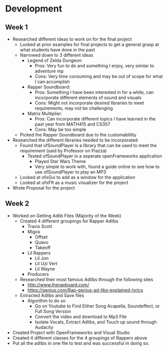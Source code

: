 # Development
## Week 1
* Researched different ideas to work on for the final project
	* Looked at prior examples for final projects to get a general grasp at what students have done in the past
	* Narrowed down to 3 different ideas
		* Legend of Zelda Dungeon:
			* Pros: Very fun to do and something I enjoy, very similar to adventure mp
			* Cons: Very time consuming and may be out of scope for what I can accomplish
		* Rapper Soundboard:
			* Pros: Something I have been interested in for a while, can incorporate different elements of sound and visuals
			* Cons: Might not incorporate desired libraries to meet requirements, may not be challenging
		* Matrix Multiplier:
			* Pros: Can incorporate different topics I have learned in the past year from MATH415 and CS357
			* Cons: May be too simple
	* Picked the Rapper Soundboard due to the customablility
* Researched the different libraries needed to be incorporated
	* Found that ofSoundPlayer is a library that can be used to meet the requirement (said by Professor on Piazza)
		* Tested ofSoundPlayer in a seperate openFrameworks application
			* Played Star Wars Theme
			* Very simple to work with, found a guide online to see how to use ofSoundPlayer to play an MP3
	* Looked at ofxGui to add as a window for the application
	* Looked at ofxFft as a music visualizer for the project
* Wrote Proposal for the project
## Week 2
* Worked on Getting Adlib Files (Majority of the Week)
	* Created 4 different groupings for Rapper Adlibs
		* Travis Scott
		* Migos
			* Offset
			* Quavo
			* Takeoff
		* Lil Rappers
			* Lil Jon
			* Lil Uzi Vert
			* Lil Wayne
		* Producers
	* Researched their most famous Adlibs through the following sites
		* http://www.therapboard.com/
		* https://genius.com/Rap-genius-ad-libs-explained-lyrics
	* Extracted Adlibs and Save files
		* Algorithm to do so
			* Go on Youtube to Find Either Song Acapella, Soundeffect, or Full Song Version
			* Convert the video and download to Mp3 File
			* Isolate Vocals, Extract Adlibs, and Touch up sound through Audacity
* Created Project with OpenFrameworks and Visual Studio
* Created 4 different classes for the 4 groupings of Rappers above
* Put all the adlibs in one file to test and was successful in doing so.